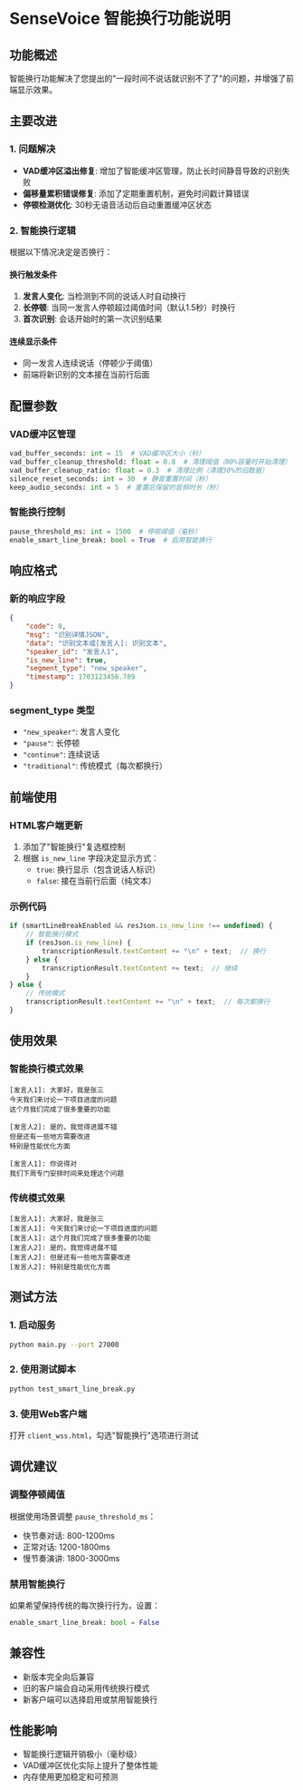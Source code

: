 # SenseVoice 智能换行功能说明

## 功能概述

智能换行功能解决了您提出的"一段时间不说话就识别不了了"的问题，并增强了前端显示效果。

## 主要改进

### 1. 问题解决
- **VAD缓冲区溢出修复**: 增加了智能缓冲区管理，防止长时间静音导致的识别失败
- **偏移量累积错误修复**: 添加了定期重置机制，避免时间戳计算错误
- **停顿检测优化**: 30秒无语音活动后自动重置缓冲区状态

### 2. 智能换行逻辑
根据以下情况决定是否换行：

#### 换行触发条件
1. **发言人变化**: 当检测到不同的说话人时自动换行
2. **长停顿**: 当同一发言人停顿超过阈值时间（默认1.5秒）时换行
3. **首次识别**: 会话开始时的第一次识别结果

#### 连续显示条件
- 同一发言人连续说话（停顿少于阈值）
- 前端将新识别的文本接在当前行后面

## 配置参数

### VAD缓冲区管理
```python
vad_buffer_seconds: int = 15  # VAD缓冲区大小（秒）
vad_buffer_cleanup_threshold: float = 0.8  # 清理阈值（80%容量时开始清理）
vad_buffer_cleanup_ratio: float = 0.3  # 清理比例（清理30%的旧数据）
silence_reset_seconds: int = 30  # 静音重置时间（秒）
keep_audio_seconds: int = 5  # 重置后保留的音频时长（秒）
```

### 智能换行控制
```python
pause_threshold_ms: int = 1500  # 停顿阈值（毫秒）
enable_smart_line_break: bool = True  # 启用智能换行
```

## 响应格式

### 新的响应字段
```json
{
    "code": 0,
    "msg": "识别详情JSON",
    "data": "识别文本或[发言人]: 识别文本",
    "speaker_id": "发言人1",
    "is_new_line": true,
    "segment_type": "new_speaker",
    "timestamp": 1703123456.789
}
```

### segment_type 类型
- `"new_speaker"`: 发言人变化
- `"pause"`: 长停顿
- `"continue"`: 连续说话
- `"traditional"`: 传统模式（每次都换行）

## 前端使用

### HTML客户端更新
1. 添加了"智能换行"复选框控制
2. 根据 `is_new_line` 字段决定显示方式：
   - `true`: 换行显示（包含说话人标识）
   - `false`: 接在当前行后面（纯文本）

### 示例代码
```javascript
if (smartLineBreakEnabled && resJson.is_new_line !== undefined) {
    // 智能换行模式
    if (resJson.is_new_line) {
        transcriptionResult.textContent += "\n" + text;  // 换行
    } else {
        transcriptionResult.textContent += text;  // 继续
    }
} else {
    // 传统模式
    transcriptionResult.textContent += "\n" + text;  // 每次都换行
}
```

## 使用效果

### 智能换行模式效果
```
[发言人1]: 大家好，我是张三
今天我们来讨论一下项目进度的问题
这个月我们完成了很多重要的功能

[发言人2]: 是的，我觉得进展不错
但是还有一些地方需要改进
特别是性能优化方面

[发言人1]: 你说得对
我们下周专门安排时间来处理这个问题
```

### 传统模式效果
```
[发言人1]: 大家好，我是张三
[发言人1]: 今天我们来讨论一下项目进度的问题
[发言人1]: 这个月我们完成了很多重要的功能
[发言人2]: 是的，我觉得进展不错
[发言人2]: 但是还有一些地方需要改进
[发言人2]: 特别是性能优化方面
```

## 测试方法

### 1. 启动服务
```bash
python main.py --port 27000
```

### 2. 使用测试脚本
```bash
python test_smart_line_break.py
```

### 3. 使用Web客户端
打开 `client_wss.html`，勾选"智能换行"选项进行测试

## 调优建议

### 调整停顿阈值
根据使用场景调整 `pause_threshold_ms`：
- 快节奏对话: 800-1200ms
- 正常对话: 1200-1800ms  
- 慢节奏演讲: 1800-3000ms

### 禁用智能换行
如果希望保持传统的每次换行行为，设置：
```python
enable_smart_line_break: bool = False
```

## 兼容性

- 新版本完全向后兼容
- 旧的客户端会自动采用传统换行模式
- 新客户端可以选择启用或禁用智能换行

## 性能影响

- 智能换行逻辑开销极小（毫秒级）
- VAD缓冲区优化实际上提升了整体性能
- 内存使用更加稳定和可预测 